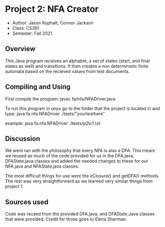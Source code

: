 # Project 2: NFA Creator

* Author: Jason Kuphalt, Connor Jackson
* Class: CS361
* Semester: Fall 2021

## Overview

This Java program receives an alphabet, a set of states (start, and final states as well) and transitions. It then creates a non deterministic finite automata
based on the recieved values from test documents.

## Compiling and Using

First compile the program: javac fa/nfa/NFADriver.java

To run this program in onyx go to the folder that the project is located in and type: java fa.nfa.NFADriver ./tests/"yourtesthere"

example: java fa.nfa.NFADriver ./tests/p2tc1.txt

## Discussion

We went ran with the philosophy that every NFA is also a DFA. This meant we reused 
as much of the code provided for us in the DFA.java, DFAState.java classes and added
the needed changes to these for our NFA.java and NFAState.java classes. 

The most difficult things for use were the eClosure() and getDFA() methods. The rest was 
very straightforward as we learned very similar things from project 1.


## Sources used

Code was reused from the provided DFA.java, and DFAState.Java classes that were provided. Credit 
for those goes to Elena Sherman.
